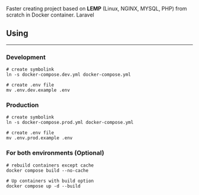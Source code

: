 Faster creating project based on **LEMP** (Linux, NGINX, MYSQL, PHP) from scratch in Docker container. Laravel


## Using 
___
### Development
```text
# create symbolink
ln -s docker-compose.dev.yml docker-compose.yml

# create .env file
mv .env.dev.example .env
```

### Production
```text
# create symbolink
ln -s docker-compose.prod.yml docker-compose.yml

# create .env file
mv .env.prod.example .env
```

### For both environments (Optional)
```text
# rebuild containers except cache
docker compose build --no-cache

# Up containers with build option
docker compose up -d --build
```